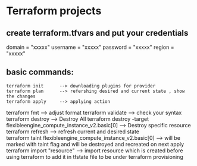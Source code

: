 # Terraform projects
## create terraform.tfvars and put your credentials 
domain   = "xxxxx"
username = "xxxxx"
password = "xxxxx"
region   = "xxxxx"

## basic commands:
	terraform init		--> downloading plugins for provider
	terraform plan		--> refershing desired and current state , show the changes 
	terraform apply		--> applying action 
  terraform fmt     --> adjust format
  terraform validate  --> check your syntax
	terraform destroy --> Destroy All 
	terraform destroy -target flexibleengine_compute_instance_v2.basic[0] --> Destroy specific resource
  terraform refresh --> refresh current and desired state  
  terraform taint flexibleengine_compute_instance_v2.basic[0] --> will be marked with taint flag and will be destroyed and recreated on next apply 
  terraform import "resource" --> import resource which is created before using terraform to add it in tfstate file to be under terraform provisioning 
  
